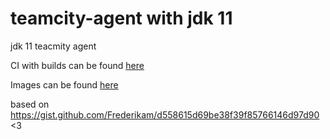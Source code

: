 # teamcity-agent with jdk 11
jdk 11 teacmity agent

CI with builds can be found [here](https://ci.anteiku.de/buildConfiguration/TeamcityAgent_Build?guest=1)

Images can be found [here](https://hub.docker.com/repository/docker/topisenpai/teamcity-agent)

based on https://gist.github.com/Frederikam/d558615d69be38f39f85766146d97d90 <3

